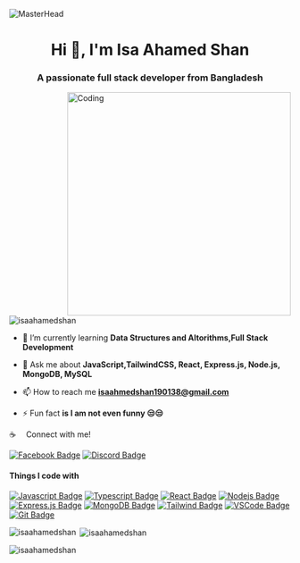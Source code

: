 ![MasterHead](https://user-images.githubusercontent.com/58959408/232639433-cb0aea21-66f0-4508-a771-85e2089c5a87.gif)
<h1 align="center">Hi 👋, I'm Isa Ahamed Shan</h1>
<h3 align="center">A passionate full stack developer from Bangladesh</h3>
<img
          align="right"
          alt="Coding"
          width="400"
          src="https://iconscout.com/lottie-animation/programmer-4375641"
        />

<p align="left"> <img src="https://komarev.com/ghpvc/?username=isaahamedshan&label=Profile%20views&color=0e75b6&style=flat" alt="isaahamedshan" /> </p>

- 🌱 I’m currently learning **Data Structures and Altorithms,Full Stack Development**

- 💬 Ask me about **JavaScript,TailwindCSS, React, Express.js, Node.js, MongoDB, MySQL**

- 📫 How to reach me **isaahmedshan190138@gmail.com**

- ⚡ Fun fact **is I am not even funny 😒😒**

:coffee: &emsp;Connect with me!<br>

[![Facebook Badge](https://img.shields.io/badge/Facebook-1877F2?style=for-the-badge&logo=facebook&logoColor=white)](https://fb.com/shan49141) 
[![Discord Badge](https://img.shields.io/badge/Discord-7289DA?style=for-the-badge&logo=discord&logoColor=white)](https://discord.gg/GLORD-ISA#0962)
</p>


#### Things I code with

[![Javascript Badge](https://img.shields.io/badge/-Javascript-F0DB4F?style=for-the-badge&labelColor=black&logo=javascript&logoColor=F0DB4F)](#) [![Typescript Badge](https://img.shields.io/badge/-Typescript-007acc?style=for-the-badge&labelColor=black&logo=typescript&logoColor=007acc)](#) [![React Badge](https://img.shields.io/badge/-React-61DBFB?style=for-the-badge&labelColor=black&logo=react&logoColor=61DBFB)](#)  [![Nodejs Badge](https://img.shields.io/badge/-Nodejs-3C873A?style=for-the-badge&labelColor=black&logo=node.js&logoColor=3C873A)](#) [![Express.js Badge](https://img.shields.io/badge/Express.js-000000?style=for-the-badge&logo=express&logoColor=white)](#) [![MongoDB Badge](https://img.shields.io/badge/MongoDB-4EA94B?style=for-the-badge&logo=mongodb&logoColor=white)](#)  [![Tailwind Badge](https://img.shields.io/badge/Tailwind%20CSS-092749?style=for-the-badge&logo=tailwindcss&logoColor=06B6D4&labelColor=000000)](#) [![VSCode Badge](https://img.shields.io/badge/Visual_Studio-5C2D91?style=for-the-badge&logo=visual%20studio&logoColor=white)](#) [![Git Badge](https://img.shields.io/badge/Git-F05032?style=for-the-badge&logo=git&logoColor=white)](#)

<p><img align="left" src="https://github-readme-stats.vercel.app/api/top-langs?username=isaahamedshan&show_icons=true&locale=en&layout=compact" alt="isaahamedshan" /></p>

<p>&nbsp;<img align="center" src="https://github-readme-stats.vercel.app/api?username=isaahamedshan&show_icons=true&locale=en" alt="isaahamedshan" /></p>

<p><img align="center" src="https://github-readme-streak-stats.herokuapp.com/?user=isaahamedshan&" alt="isaahamedshan" /></p>
